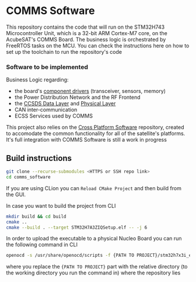 # COMMS Software

This repository contains the code that will run on the STM32H743 Microcontroller Unit, which is a
32-bit ARM Cortex-M7 core, on the AcubeSAT's
COMMS Board. The business logic is orchestrated by FreeRTOS tasks on the MCU.
You can check the instructions here on how to set up the toolchain to run the repository's code
### Software to be implemented
Business Logic regarding:
  - the board's [component drivers](https://gitlab.com/acubesat/comms/software/component-drivers) (transceiver, sensors, memory)
  - the Power Distribution Network and the RF Frontend
  - the [CCSDS Data Layer](https://gitlab.com/acubesat/comms/software/ccsds-telemetry-packets) and [Physical Layer](https://gitlab.com/acubesat/comms/software/physical_layer)
  - CAN inter-communication
  - ECSS Services used by COMMS

This project also relies on the [Cross Platform Software](https://gitlab.com/acubesat/obc/cross-platform-software)
repository, created to accomodate the common functionality for all of the satellite's platforms. It's
full integration with COMMS Software is still a work in progress

## Build instructions

```bash
git clone --recurse-submodules <HTTPS or SSH repo link>
cd comms_software
```
If you are using CLion you can `Reload CMake Project` and then build from the GUI.

In case you want to build the project from CLI
```bash
mkdir build && cd build
cmake ..
cmake --build . --target STM32H7A3ZIQSetup.elf -- -j 6
```

In order to upload the executable to a physical Nucleo Board you can run the following command in CLI
```bash
openocd -s /usr/share/openocd/scripts -f {PATH TO PROJECT}/stm32h7x3i_eval.cfg -c "tcl_port disabled" -c "gdb_port disabled" -c "tcl_port disabled" -c "program \"{PATH TO PROJECT}/build/STM32H7A3ZIQSetup.elf\"" -c reset -c shutdown
```
where you replace the `{PATH TO PROJECT}` part with the relative directory (to the working directory you run the command in) where the repository lies